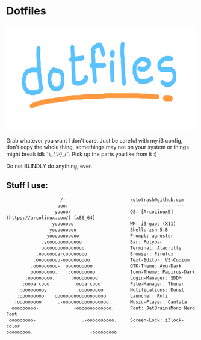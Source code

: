 # Dotfiles
![Dotfiles_img](https://github.com/rototrash/dotfiles/blob/main/assets/dotfiles.png)

Grab whatever you want I don't care. Just be careful with my i3 config, don't copy the whole thing, somethings may not on your system or things might break idk ¯\\_\_(ツ)_\_/¯. Pick up the parts you like from it :)

Do not BLINDLY do anything, ever.

## Stuff I use:

```
                    /-                        rototrash@github.com
                   ooo:                       --------------------
                  yoooo/                      OS: [ArcoLinuxB](https://arcolinux.com/) [x86_64]
                 yooooooo                     WM: i3-gaps (X11)
                yooooooooo                    Shell: zsh 5.8
               yooooooooooo                   Prompt: agnoster
             .yooooooooooooo                  Bar: Polybar
            .oooooooooooooooo                 Terminal: Alacritty
           .oooooooarcoooooooo                Browser: Firefox
          .ooooooooo-oooooooooo               Text-Editor: VS-Codium
         .ooooooooo-  oooooooooo              GTK-Theme: Ayu-Dark
        :ooooooooo.    :ooooooooo             Icon-Theme: Papirus-Dark
       :ooooooooo.      :ooooooooo            Login-Manager: SDDM
      :oooarcooo         .oooarcooo           File-Manager: Thunar
     :ooooooooy           .ooooooooo          Notifications: Dunst
    :ooooooooo    ooooooooooooooooooo         Launcher: Rofi
   :ooooooooo      .-ooooooooooooooooo.       Music-Player: Cantata
  ooooooooo-             -ooooooooooooo.      Font: JetBrainsMono Nerd Font
 ooooooooo-                 .-oooooooooo.     Screen-Lock: i3lock-color
ooooooooo.                     -ooooooooo

```
